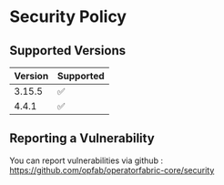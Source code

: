 # Security Policy

## Supported Versions

| Version | Supported          |
|---------| ------------------ |
| 3.15.5  | :white_check_mark: |
| 4.4.1   | :white_check_mark: |


## Reporting a Vulnerability

You can report vulnerabilities via github : https://github.com/opfab/operatorfabric-core/security
